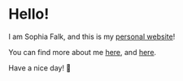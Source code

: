# Hello!

I am Sophia Falk, and this is my [personal website](https://sophia-falk.github.io/)!

You can find more about me [here](https://www.researchgate.net/profile/Sophia-Falk-2), and [here](https://www.linkedin.com/in/sophia-falk/).

Have a nice day! 👋
